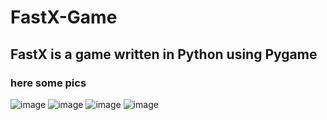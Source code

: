 # FastX-Game
## FastX is a game written in Python using Pygame
### here some pics
![image](https://github.com/fares-agour/FastX-Game/assets/116801554/dc5d75ee-7ce2-436f-bd2a-02ee2cd3af8f)
![image](https://github.com/fares-agour/FastX-Game/assets/116801554/72258358-0aa8-46cb-b6f2-c1ba2dd186e0)
![image](https://github.com/fares-agour/FastX-Game/assets/116801554/ccbc46a4-116d-4afb-a710-57157527123d)
![image](https://github.com/fares-agour/FastX-Game/assets/116801554/05f881d6-06e8-4fd6-a10a-4f51b97c5cfa)

